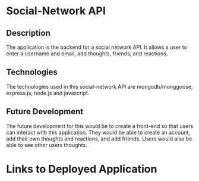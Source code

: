 # Social-Network API

## Description
The application is the backend for a social network API. It allows a user to enter a username and email, add thoughts, friends, and reactions.
## Technologies
The technologies used in this social-network API are mongodb/monggoose, express.js, node.js and javascript. 

## Future Development

The future development for this would be to create a front-end so that users can interact with this application. They would be able to create an account, add their own thoughts and reactions, and add friends. Users would also be able to see other users thoughts. 

# Links to Deployed Application


